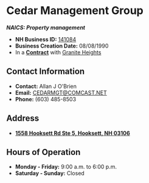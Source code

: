 # Cedar Management Group
***NAICS: Property management***

- **NH Business ID:** [141084](https://quickstart.sos.nh.gov/online/BusinessInquire/BusinessInformation?businessID=53755)
- **Business Creation Date:** 08/08/1990
- In a **[Contract](https://github.com/Granite-Heights-Condominiums/HOA/blob/main/Organizations/Venders/Ceder%20Property%20Management/Contract.md)** with [Granite Heights](https://github.com/Granite-Heights-Condominiums/HOA/blob/main/Organizations/Granite%20Heights%20Condominium%20Association.md)

## Contact Information
- **Contact:** Allan J O'Brien
- **Email:** [CEDARMGT@COMCAST.NET](mailto:CEDARMGT@COMCAST.NET)
- **Phone:** (603) 485-8503

## Address
- **[1558 Hooksett Rd Ste 5, Hooksett, NH 03106](https://www.google.com/maps/place/1558+Hooksett+Rd+%235,+Hooksett,+NH+03106/@43.076982,-71.4612929,720m/data=!3m2!1e3!4b1!4m6!3m5!1s0x89e2443eb064afa3:0xb6fea09945726504!8m2!3d43.076982!4d-71.458718!16s%2Fg%2F11pvcv219n?entry=ttu)**

## Hours of Operation
- **Monday - Friday:** 9:00 a.m. to 6:00 p.m.
- **Saturday - Sunday:** Closed
